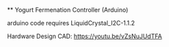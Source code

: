** Yogurt Fermenation Controller (Arduino)

arduino code requires LiquidCrystal_I2C-1.1.2


Hardware Design CAD:  https://youtu.be/vZsNuJUdTFA




